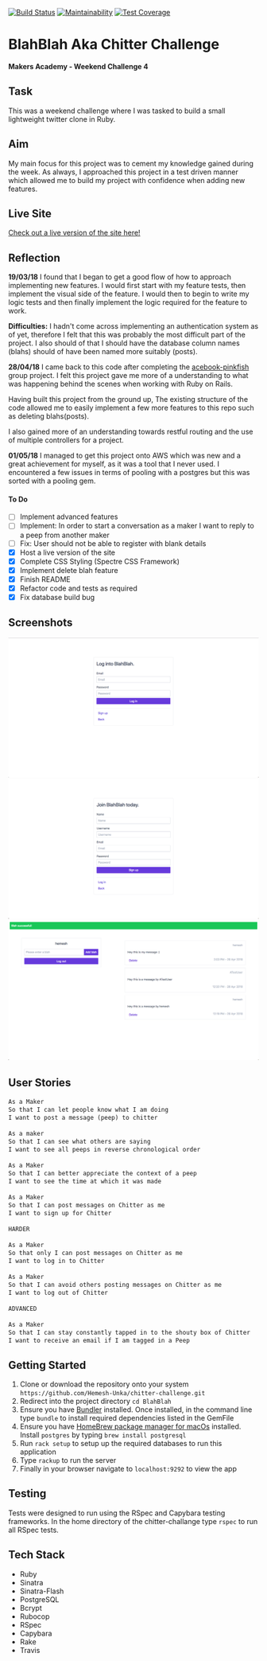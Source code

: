 [![Build Status](https://travis-ci.org/makersacademy/chitter-challenge.svg?branch=master)](https://travis-ci.org/makersacademy/chitter-challenge) [![Maintainability](https://api.codeclimate.com/v1/badges/bcb14df222436245f691/maintainability)](https://codeclimate.com/github/Hemesh-Unka/BlahBlah/maintainability) [![Test Coverage](https://api.codeclimate.com/v1/badges/bcb14df222436245f691/test_coverage)](https://codeclimate.com/github/Hemesh-Unka/BlahBlah/test_coverage)

#  BlahBlah Aka Chitter Challenge
**Makers Academy - Weekend Challenge 4**

## Task

This was a weekend challenge where I was tasked to build a small lightweight twitter clone in Ruby.

## Aim
My main focus for this project was to cement my knowledge gained during the week. As always, I approached this project in a test driven manner which allowed me to build my project with confidence when adding new features.

## Live Site

[Check out a live version of the site here!](http://blahblah.eu-west-2.elasticbeanstalk.com)

## Reflection

**19/03/18**
I found that I began to get a good flow of how to approach implementing new features. I would first start with my feature tests, then implement the visual side of the feature. I would then to begin to write my logic tests and then finally implement the logic required for the feature to work.

**Difficulties:** I hadn't come across implementing an authentication system as of yet, therefore I felt that this was probably the most difficult part of the project. I also should of that I should have the database column names (blahs) should of have been named more suitably (posts).

**28/04/18**
I came back to this code after completing the [acebook-pinkfish](acebook-pinkfish) group project. I felt this project gave me more of a understanding to what was happening behind the scenes when working with Ruby on Rails.

Having built this project from the ground up, The existing structure of the code allowed me to easily implement a few more features to this repo such as deleting blahs(posts).

I also gained more of an understanding towards restful routing and the use of multiple controllers for a project.

**01/05/18**
I managed to get this project onto AWS which was new and a great achievement for myself, as it was a tool that I never used. I encountered a few issues in terms of pooling with a postgres but this was sorted with a pooling gem.

#### To Do
- [ ] Implement advanced features
- [ ] Implement: In order to start a conversation as a maker I want to reply to a peep from another maker
- [ ] Fix: User should not be able to register with blank details
- [x] Host a live version of the site
- [x] Complete CSS Styling (Spectre CSS Framework)
- [x] Implement delete blah feature
- [x] Finish README
- [x] Refactor code and tests as required
- [x] Fix database build bug

## Screenshots
![Log in](images/log-in.png "Screenshot - Login")
![Sign up](images/sign-up.png "Screenshot - Sign up")
![Homepage](images/homepage.png "Screenshot - Homepage")

## User Stories
```
As a Maker
So that I can let people know what I am doing  
I want to post a message (peep) to chitter

As a maker
So that I can see what others are saying  
I want to see all peeps in reverse chronological order

As a Maker
So that I can better appreciate the context of a peep
I want to see the time at which it was made

As a Maker
So that I can post messages on Chitter as me
I want to sign up for Chitter

HARDER

As a Maker
So that only I can post messages on Chitter as me
I want to log in to Chitter

As a Maker
So that I can avoid others posting messages on Chitter as me
I want to log out of Chitter

ADVANCED

As a Maker
So that I can stay constantly tapped in to the shouty box of Chitter
I want to receive an email if I am tagged in a Peep
```

## Getting Started
1. Clone or download the repository onto your system `https://github.com/Hemesh-Unka/chitter-challenge.git`
2. Redirect into the project directory `cd BlahBlah`
3. Ensure you have [Bundler](http://bundler.io/) installed. Once installed, in the command line type `bundle` to install required dependencies listed in the GemFile
4. Ensure you have [HomeBrew package manager for macOs](https://brew.sh/) installed. Install `postgres` by typing `brew install postgresql`
5. Run `rack setup` to setup up the required databases to run this application
4. Type `rackup` to run the server
5. Finally in your browser navigate to `localhost:9292` to view the app

## Testing
Tests were designed to run using the RSpec and Capybara testing frameworks. In the home directory of the chitter-challange type `rspec` to run all RSpec tests.

## Tech Stack

* Ruby
* Sinatra
* Sinatra-Flash
* PostgreSQL
* Bcrypt
* Rubocop
* RSpec
* Capybara
* Rake
* Travis
